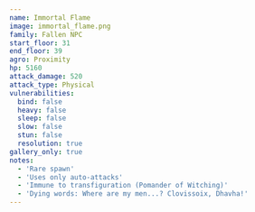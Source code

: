 ```yaml
---
name: Immortal Flame
image: immortal_flame.png
family: Fallen NPC
start_floor: 31
end_floor: 39
agro: Proximity
hp: 5160
attack_damage: 520
attack_type: Physical
vulnerabilities:
  bind: false
  heavy: false
  sleep: false
  slow: false
  stun: false
  resolution: true
gallery_only: true
notes:
  - 'Rare spawn'
  - 'Uses only auto-attacks'
  - 'Immune to transfiguration (Pomander of Witching)'
  - 'Dying words: Where are my men...? Clovissoix, Dhavha!'
---
```

